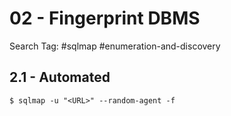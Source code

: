 # 02 - Fingerprint DBMS

Search Tag: #sqlmap #enumeration-and-discovery

## 2.1 - Automated

```
$ sqlmap -u "<URL>" --random-agent -f
```